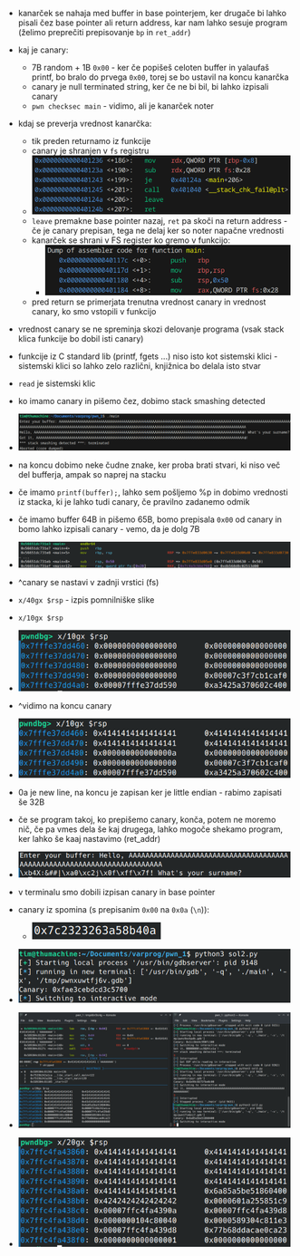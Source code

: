 - kanarček se nahaja med buffer in base pointerjem, ker drugače bi lahko pisali čez base pointer ali return address, kar nam lahko sesuje program (želimo preprečiti prepisovanje `bp` in `ret_addr`)
- kaj je canary:
	- 7B random + 1B `0x00` - ker če popišeš celoten buffer in yalaufaš printf, bo bralo do prvega `0x00`, torej se bo ustavil na koncu kanarčka
	- canary je null terminated string, ker če ne bi bil, bi lahko izpisali canary
	- `pwn checksec main` - vidimo, ali je kanarček noter

- kdaj se preverja vrednost kanarčka:
	- tik preden returnamo iz funkcije
	- canary je shranjen v `fs` registru
	- ![600](Images3/Pasted%20image%2020250310133136.png)
	- `leave` premakne base pointer nazaj, `ret` pa skoči na return address - če je canary prepisan, tega ne delaj ker so noter napačne vrednosti
	- kanarček se shrani v FS register ko gremo v funkcijo:
		- ![500](Images3/Pasted%20image%2020250310134720.png)
	- pred return se primerjata trenutna vrednost canary in vrednost canary, ko smo vstopili v funkcijo

- vrednost canary se ne spreminja skozi delovanje programa (vsak stack klica funkcije bo dobil isti canary)

- funkcije iz C standard lib (printf, fgets ...) niso isto kot sistemski klici - sistemski klici so lahko zelo različni, knjižnica bo delala isto stvar
- `read` je sistemski klic

- ko imamo canary in pišemo čez, dobimo stack smashing detected
- ![600](Images3/Pasted%20image%2020250310134151.png)
- na koncu dobimo neke čudne znake, ker proba brati stvari, ki niso več del bufferja, ampak so naprej na stacku

- če imamo `printf(buffer);`, lahko sem pošljemo %p in dobimo vrednosti iz stacka, ki je lahko tudi canary, če pravilno zadanemo odmik

- če imamo buffer 64B in pišemo 65B, bomo prepisala `0x00` od canary in bomo lahko izpisali canary - vemo, da je dolg 7B

- ![700](Images3/Pasted%20image%2020250310135431.png)
- ^canary se nastavi v zadnji vrstici (fs)
- `x/40gx $rsp` - izpis pomnilniške slike
- `x/10gx $rsp`
- ![500](Images3/Pasted%20image%2020250310140118.png)
- ^vidimo na koncu canary

- ![500](Images3/Pasted%20image%2020250310140236.png)
- 0a je new line, na koncu je zapisan ker je little endian - rabimo zapisati še 32B
- če se program takoj, ko prepišemo canary, konča, potem ne moremo nič, če pa vmes dela še kaj drugega, lahko mogoče shekamo program, ker lahko še kaaj nastavimo (ret_addr)

- ![500](Images3/Pasted%20image%2020250310140605.png)
- v terminalu smo dobili izpisan canary in base pointer
- canary iz spomina (s prepisanim `0x00` na `0x0a` (`\n`)):
	- ![200](Images3/Pasted%20image%2020250310140727.png)

- ![500](Images3/Pasted%20image%2020250310141648.png)

- ![600](Images3/Pasted%20image%2020250310142239.png)
- ![500](Images3/Pasted%20image%2020250310142320.png)